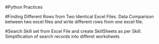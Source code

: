 #Python Practices

#Finding Different Rows from Two Identical Excel Files.
	Data Comparison between two excel files and write different rows from one excel file.

#Search Skill set from Excel File and create SkillSheets as per Skill.
	Simplification of search records into differet worksheets
